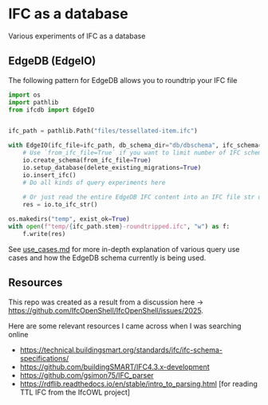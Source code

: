 # IFC as a database
Various experiments of IFC as a database

## EdgeDB (EdgeIO)

The following pattern for EdgeDB allows you to roundtrip your IFC file

````python
import os
import pathlib
from ifcdb import EdgeIO


ifc_path = pathlib.Path("files/tessellated-item.ifc")

with EdgeIO(ifc_file=ifc_path, db_schema_dir="db/dbschema", ifc_schema="IFC4x1", database="testdb") as io:
    # Use `from_ifc_file=True` if you want to limit number of IFC schema elements to what's contained in your IFC file    
    io.create_schema(from_ifc_file=True)
    io.setup_database(delete_existing_migrations=True)
    io.insert_ifc()
    # Do all kinds of query experiments here
    
    # Or just read the entire EdgeDB IFC content into an IFC file str using ifcopenshell like this
    res = io.to_ifc_str()

os.makedirs("temp", exist_ok=True)
with open(f"temp/{ifc_path.stem}-roundtripped.ifc", "w") as f:
    f.write(res)
````

See [use_cases.md](dbs/use_cases.md) for more in-depth explanation of various query use cases and how the EdgeDB
schema currently is being used.

## Resources

This repo was created as a result from a discussion here -> https://github.com/IfcOpenShell/IfcOpenShell/issues/2025.

Here are some relevant resources I came across when I was searching online

* https://technical.buildingsmart.org/standards/ifc/ifc-schema-specifications/
* https://github.com/buildingSMART/IFC4.3.x-development
* https://github.com/gsimon75/IFC_parser
* https://rdflib.readthedocs.io/en/stable/intro_to_parsing.html [for reading TTL IFC from the IfcOWL project]